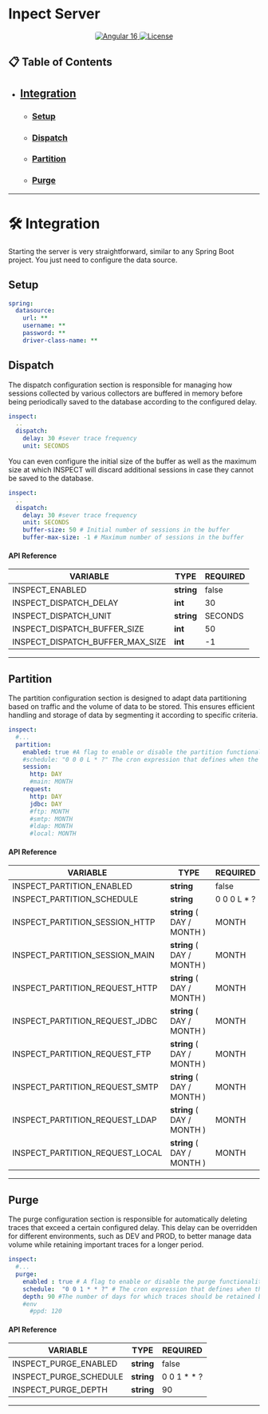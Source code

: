 # Inpect Server 

<p align="center">
  <a href="https://spring.io/">
    <img src="https://img.shields.io/badge/SpringBoot-3.2-$.svg?logo=spring&logoColor=white" alt="Angular 16" style="border-radius: 4px;">
  </a>
  <a href="https://github.com/oneteme/jquery/blob/main/LICENSE">
    <img src="https://img.shields.io/badge/jquery-4.0.3-blue.svg" alt="License" style="border-radius: 4px;">
  </a>
</p>

## 📋 Table of Contents

- ## [Integration](#%EF%B8%8F-integration)
  - ### [Setup](#setup-1)
  - ### [Dispatch](#dispatch-1)
  - ### [Partition](#partition-1)
  - ### [Purge](#purge-1)


---

# 🛠️ Integration

Starting the server is very straightforward, similar to any Spring Boot project. You just need to configure the data source.

## Setup
```YAML
spring:
  datasource:
    url: **
    username: **
    password: **
    driver-class-name: **
```

## Dispatch

The dispatch configuration section is responsible for managing how sessions collected by various collectors are buffered in memory before being periodically saved to the database according to the configured delay.

```YAML
inspect:
  ..
  dispatch:
    delay: 30 #sever trace frequency
    unit: SECONDS
```

You can even configure the initial size of the buffer as well as the maximum size at which INSPECT will discard additional sessions in case they cannot be saved to the database.

```YAML
inspect:
  ..
  dispatch:
    delay: 30 #sever trace frequency
    unit: SECONDS
    buffer-size: 50 # Initial number of sessions in the buffer
    buffer-max-size: -1 # Maximum number of sessions in the buffer
```


#### API Reference

| VARIABLE                               | TYPE       | REQUIRED    | 
|----------------------------------------|------------|-------------|
| INSPECT_ENABLED                       | **string** | false       |
| INSPECT_DISPATCH_DELAY                | **int**    | 30          | 
| INSPECT_DISPATCH_UNIT                 | **string** | SECONDS     |
| INSPECT_DISPATCH_BUFFER_SIZE           | **int** | 50     |
| INSPECT_DISPATCH_BUFFER_MAX_SIZE       | **int**    | -1          |

---

## Partition

The partition configuration section is designed to adapt data partitioning based on traffic and the volume of data to be stored. This ensures efficient handling and storage of data by segmenting it according to specific criteria.

```YAML
inspect:
  #...
  partition:
    enabled: true #A flag to enable or disable the partition functionality
    #schedule: "0 0 0 L * ?" The cron expression that defines when the partition operation should be executed
    session:
      http: DAY
      #main: MONTH
    request:
      http: DAY
      jdbc: DAY
      #ftp: MONTH
      #smtp: MONTH
      #ldap: MONTH
      #local: MONTH

```

#### API Reference

| VARIABLE                        | TYPE                        | REQUIRED    | 
|---------------------------------|-----------------------------|-------------|
| INSPECT_PARTITION_ENABLED       | **string**                  | false       | 
| INSPECT_PARTITION_SCHEDULE      | **string**                  | 0 0 0 L * ? | 
| INSPECT_PARTITION_SESSION_HTTP  | **string**  ( DAY / MONTH ) | MONTH     | 
| INSPECT_PARTITION_SESSION_MAIN  | **string**  ( DAY / MONTH ) | MONTH         | 
| INSPECT_PARTITION_REQUEST_HTTP  | **string**  ( DAY / MONTH ) | MONTH         | 
| INSPECT_PARTITION_REQUEST_JDBC  | **string**  ( DAY / MONTH ) | MONTH       | 
| INSPECT_PARTITION_REQUEST_FTP   | **string**  ( DAY / MONTH ) |  MONTH      | 
| INSPECT_PARTITION_REQUEST_SMTP  | **string**  ( DAY / MONTH ) |  MONTH       | 
| INSPECT_PARTITION_REQUEST_LDAP  | **string**  ( DAY / MONTH ) |  MONTH       | 
| INSPECT_PARTITION_REQUEST_LOCAL | **string**  ( DAY / MONTH ) |  MONTH     | 

---

## Purge

The purge configuration section is responsible for automatically deleting traces that exceed a certain configured delay. This delay can be overridden for different environments, such as DEV and PROD, to better manage data volume while retaining important traces for a longer period.

```YAML
inspect:
  #...
  purge:
    enabled : true # A flag to enable or disable the purge functionality.
    schedule:  "0 0 1 * * ?" # The cron expression that defines when the purge operation should be executed.
    depth: 90 #The number of days for which traces should be retained before being purged
    #env
      #ppd: 120
```

#### API Reference

| VARIABLE                               | TYPE       | REQUIRED    | 
|----------------------------------------|------------|-------------|
| INSPECT_PURGE_ENABLED                  | **string** | false       | 
| INSPECT_PURGE_SCHEDULE                 | **string** |  0 0 1 * * ?| 
| INSPECT_PURGE_DEPTH                    | **string** | 90          | 


---
